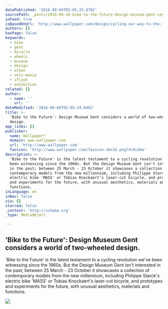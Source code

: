 ```yaml
---
datePublished: '2016-08-04T02:05:25.870Z'
sourcePath: _posts/2016-04-16-bike-to-the-future-design-museum-gent-considers-a-world-o.md
inFeed: true
isBasedOnUrl: 'http://www.wallpaper.com/design/cycling-our-way-to-the-future'
authors: []
hasPage: false
keywords:
  - bike
  - gent
  - bicycle
  - wheels
  - museum
  - design
  - urban
  - velo-mania
  - iflash
  - exhibition
related: []
author:
  - name: ''
    url: ''
dateModified: '2016-08-04T02:05:24.646Z'
title: >-
  'Bike to the Future': Design Museum Gent considers a world of two-wheeled
  design.
app_links: []
publisher:
  name: Wallpaper*
  domain: www.wallpaper.com
  url: 'http://www.wallpaper.com'
  favicon: 'http://www.wallpaper.com/favicon-16x16.png?4c9cd4a'
description: >-
  'Bike to the Future' is the latest testament to a cycling revolution we've
  been witnessing since the 1960s. But the Design Museum Gent isn't interested
  in the past; between 25 March - 23 October it showcases a collection of
  contemporary models from the new millennium, including Philippe Starck's
  electric bike 'MASS' or Tobias Knockaert's laser-cut bicycle, and prototypes
  and experiments for the future, with unusual aesthetics, materials and
  functions.
inLanguage: en
inNav: false
via: {}
starred: false
_context: 'http://schema.org'
_type: MediaObject

---
```

<article style=""><h1>'Bike to the Future': Design Museum Gent considers a world of two-wheeled design.</h1><p>'Bike to the Future' is the latest testament to a cycling revolution we've been witnessing since the 1960s. But the Design Museum Gent isn't interested in the past; between 25 March - 23 October it showcases a collection of contemporary models from the new millennium, including Philippe Starck's electric bike 'MASS' or Tobias Knockaert's laser-cut bicycle, and prototypes and experiments for the future, with unusual aesthetics, materials and functions.</p><img src="https://s3-us-west-2.amazonaws.com/the-grid-img/p/e75dd9b06e93c20d73aed8ffe8845b13b5208794.jpg" /></article>